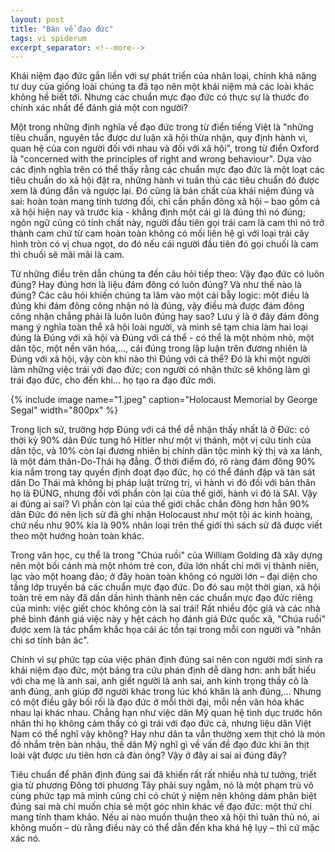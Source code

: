 ```yaml
---
layout: post
title: "Bàn về đạo đức"
tags: vi spiderum
excerpt_separator: <!--more-->
---
```


Khái niệm đạo đức gắn liền với sự phát triển của nhân loại, chính khả năng tư duy của giống loài chúng ta đã tạo nên một khái niệm mà các loài khác không hề biết tới. Nhưng các chuẩn mực đạo đức có thực sự là thước đo chính xác nhất để đánh giá một con người?

<!--more-->

Một trong những định nghĩa về đạo đức trong từ điển tiếng Việt là "những tiêu chuẩn, nguyên tắc được dư luận xã hội thừa nhận, quy định hành vi, quan hệ của con người đối với nhau và đối với xã hội", trong từ điển Oxford là "concerned with the principles of right and wrong behaviour". Dựa vào các định nghĩa trên có thể thấy rằng các chuẩn mực đạo đức là một loạt các tiêu chuẩn do xã hội đặt ra, những hành vi tuân thủ các tiêu chuẩn đó được xem là đúng đắn và ngược lại. Đó cũng là bản chất của khái niệm đúng và sai: hoàn toàn mang tính tương đối, chỉ cần phần đông xã hội – bao gồm cả xã hội hiện nay và trước kia - khẳng định một cái gì là đúng thì nó đúng; ngôn ngữ cũng có tính chất này, người đầu tiên gọi trái cam là cam thì nó trở thành cam chứ từ cam hoàn toàn không có mối liên hệ gì với loại trái cây hình tròn có vị chua ngọt, do đó nếu cái người đầu tiên đó gọi chuối là cam thì chuối sẽ mãi mãi là cam.

Từ những điều trên dẫn chúng ta đến câu hỏi tiếp theo: Vậy đạo đức có luôn đúng? Hay đúng hơn là liệu đám đông có luôn đúng? Và như thế nào là đúng? Các câu hỏi khiến chúng ta lâm vào một cái bẫy logic: một điều là đúng khi đám đông công nhận nó là đúng, vậy điều mà được đám đông công nhận chẳng phải là luôn luôn đúng hay sao? Lưu ý là ở đây đám đông mang ý nghĩa toàn thể xã hội loài người, và mình sẽ tạm chia làm hai loại đúng là Đúng với xã hội và Đúng với cá thể - có thể là một nhóm nhỏ, một dân tộc, một nền văn hóa,..., cái đúng trong lập luận trên đương nhiên là Đúng với xã hội, vậy còn khi nào thì Đúng với cá thể? Đó là khi một người làm những việc trái với đạo đức; con người có nhận thức sẽ không làm gì trái đạo đức, cho đến khi... họ tạo ra đạo đức mới.

{% include image name="1.jpeg"  caption="Holocaust Memorial by George Segal" width="800px" %}

Trong lịch sử, trường hợp Đúng với cá thể dễ nhận thấy nhất là ở Đức: có thời kỳ 90% dân Đức tung hô Hitler như một vị thánh, một vị cứu tinh của dân tộc, và 10% còn lại đương nhiên bị chính dân tộc mình kỳ thị và xa lánh, là một đám thân-Do-Thái hạ đẳng. Ở thời điểm đó, rõ ràng đám đông 90% kia nắm trong tay quyền định đoạt đạo đức, họ có thể đánh đập và tàn sát dân Do Thái mà không bị pháp luật trừng trị, vì hành vi đó đối với bản thân họ là ĐÚNG, nhưng đối với phần còn lại của thế giới, hành vi đó là SAI. Vậy ai đúng ai sai? Vì phần còn lại của thế giới chắc chắn đông hơn hẳn 90% dân Đức đó nên lịch sử đã ghi nhận Holocaust như một tội ác kinh hoàng, chứ nếu như 90% kia là 90% nhân loại trên thế giới thì sách sử đã được viết theo một hướng hoàn toàn khác.

Trong văn học, cụ thể là trong "Chúa ruồi" của William Golding đã xây dựng nên một bối cảnh mà một nhóm trẻ con, đứa lớn nhất chỉ mới vị thành niên, lạc vào một hoang đảo; ở đây hoàn toàn không có người lớn – đại diện cho tầng lớp truyền bá các chuẩn mực đạo đức. Do đó sau một thời gian, xã hội toàn trẻ em này đã dần dần hình thành nên các chuẩn mực đạo đức riêng của mình: việc giết chóc không còn là sai trái! Rất nhiều độc giả và các nhà phê bình đánh giá việc này y hệt cách họ đánh giá Đức quốc xã, "Chúa ruồi" được xem là tác phẩm khắc họa cái ác tồn tại trong mỗi con người và "nhân chi sơ tính bản ác".

Chính vì sự phức tạp của việc phán định đúng sai nên con người mới sinh ra khái niệm đạo đức, một bảng tra cứu phán định dễ dàng hơn: anh bất hiếu với cha mẹ là anh sai, anh giết người là anh sai, anh kính trọng thầy cô là anh đúng, anh giúp đỡ người khác trong lúc khó khăn là anh đúng,... Nhưng có một điều gây bối rối là đạo đức ở mỗi thời đại, mỗi nền văn hóa khác nhau lại khác nhau. Chẳng hạn như việc dân Mỹ quan hệ tình dục trước hôn nhân thì họ không cảm thấy có gì trái với đạo đức cả, nhưng liệu dân Việt Nam có thể nghĩ vậy không? Hay như dân ta vẫn thường xem thịt chó là món đồ nhắm trên bàn nhậu, thế dân Mỹ nghĩ gì về vấn đề đạo đức khi ăn thịt loài vật được ưu tiên hơn cả đàn ông? Vậy ở đây ai sai ai đúng đây?

Tiêu chuẩn để phân định đúng sai đã khiến rất rất nhiều nhà tư tưởng, triết gia từ phương Đông tới phương Tây phải suy ngẫm, nó là một phạm trù vô cùng phức tạp mà mình cũng chỉ có chút ý niệm nên không dám phân biệt đúng sai mà chỉ muốn chia sẻ một góc nhìn khác về đạo đức: một thứ chỉ mang tính tham khảo. Nếu ai nào muốn thuận theo xã hội thì tuân thủ nó, ai không muốn – dù rằng điều này có thể dẫn đến kha khá hệ lụy – thì cứ mặc xác nó.